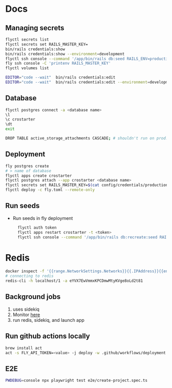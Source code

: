 # Docs

## Managing secrets

```bash
flyctl secrets list
flyctl secrets set RAILS_MASTER_KEY=
bin/rails credentials:show
bin/rails credentials:show --environment=development
flyctl ssh console --command '/app/bin/rails db:seed RAILS_ENV=production DISABLE_DATABASE_ENVIRONMENT_CHECK=1' -t --verbose
fly ssh console -C 'printenv RAILS_MASTER_KEY'
flyctl volumes list

```

```bash
EDITOR="code --wait"  bin/rails credentials:edit
EDITOR="code --wait"  bin/rails credentials:edit --environment=development
```

## Database

```bash
flyctl postgres connect -a <database name>
\l
\c crostarter
\dt
exit

DROP TABLE active_storage_attachments CASCADE; # shouldn't run on prod.
```

## Deployment

```bash
fly postgres create
# > name of database
flyctl apps create crostarter
flyctl postgres attach --app crostarter <database name>
flyctl secrets set RAILS_MASTER_KEY=$(cat config/credentials/production.key)
flyctl deploy -c fly.toml --remote-only
```

## Run seeds

- Run seeds in fly deployment

  ```bash
    flyctl auth token
    flyctl apps restart crostarter -t <token>
    flyctl ssh console --command '/app/bin/rails db:recreate:seed RAILS_ENV=production DISABLE_DATABASE_ENVIRONMENT_CHECK=1' -t <token> # returns error if trying to drop database while it is using by app
  ```

# Redis

```bash
docker inspect -f '{{range.NetworkSettings.Networks}}{{.IPAddress}}{{end}}' 5e972b6fb895
# connecting to redis
redis-cli -h localhost/1 -a eYVX7EwVmmxKPCDmwMtyKVge8oLd2t81
```

## Background jobs

1. uses sidekiq
2. Monitor [here](http://localhost:3000/queue/monitor/)
3. run redis, sidekiq, and launch app

## Run github actions locally

```bash
brew install act
act -s FLY_API_TOKEN=<value> -j deploy -w .github/workflows/deployment.yml
```

## E2E

```bash
PWDEBUG=console npx playwright test e2e/create-project.spec.ts
```
